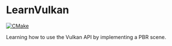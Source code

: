 # LearnVulkan

[![CMake](https://github.com/lcdavison/LearnVulkan/actions/workflows/CMake.yml/badge.svg?branch=main)](https://github.com/lcdavison/LearnVulkan/actions/workflows/CMake.yml)

Learning how to use the Vulkan API by implementing a PBR scene.
